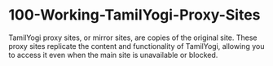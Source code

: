 # 100-Working-TamilYogi-Proxy-Sites
TamilYogi proxy sites, or mirror sites, are copies of the original site. These proxy sites replicate the content and functionality of TamilYogi, allowing you to access it even when the main site is unavailable or blocked. 

